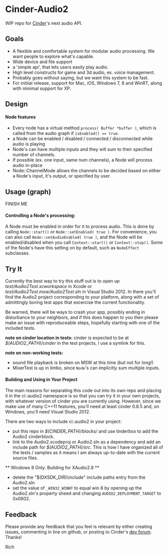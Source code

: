 # Cinder-Audio2

WIP repo for [Cinder][1]'s next audio API.



## Goals

- A flexible and comfortable system for modular audio processing.  We want people to explore what's capable.
- Wide device and file support
- a 'simple api', that lets users easily play audio.
- High level constructs for game and 3d audio, ex. voice management.
- Probably goes without saying, but we want this system to be fast.
- For initiial release, support for Mac, iOS, Windows 7, 8 and WinRT, along with minimal support for XP.

 

## Design

#### Node features

* Every node has a virtual method `process( Buffer *buffer )`, which is called from the audio graph if `isEnabled() == true`.
* a Node can be  enabled / disabled / connected / disconnected while audio is playing
* Node's can have multiple inputs and they will sum to their specified number of channels.
* If possible (ex. one input, same num channels), a Node will process audio in-place
* Node::ChannelMode allows the channels to be decided based on either a Node's input, it's output, or specified by user.



## Usage (graph)

FINISH ME

#### Controlling a Node's processing:
 A Node must be enabled in order for it to process audio.  This is done by calling `Node::start()` or `Node::setEnabled( true )`. For convenience, you can also call `Node::setAudioEnabled( true )`, and the Node will be enabled/disabled when you call `Context::start()` or `Context::stop()`.  Some of the Node's have this setting on by default, such as `NodeEffect` subclasses.


## Try It

Currently the best way to try this stuff out is to open up _test/Audio2Test.xcworkspace_ in Xcode or _test/Audio2Test.msw/Audio2Test.sln_ in Visual Studio 2012. In there you'll find the Audio2 project corresponding to your platform, along with a set of admittingly boring test apps that excercise the current functionality.

Be warned, there will be ways to crash your app, possibly ending in disturbance to your neighbors, and if this does happen to you then please make an issue with reproduceable steps, hopefully starting with one of the included tests.

__note on cinder location in tests:__ cinder is expected to be at _$(AUDIO2_PATH)/cinder_ in the test projects, I use a symlink for this.

__note on non-working tests:__

- sound file playback is broken on MSW at this time (but not for long!)
- MixerTest is up in limbo, since `Node`'s can implicitly sum multiple inputs. 


#### Building and Using in Your Project

The main reasons for separating this code out into its own repo and placing it in the ci::audio2 namespace is so that you can try it in your own projects, with whatever version of cinder you are currently using.  However, since we make use of many C++11 features, you'll need at least cinder 0.8.5 and, on Windows, you'll need Visual Studio 2012.

There are two ways to include ci::audio2 in your project:

- put this repo in _$(CINDER_PATH)/blocks/_ and use tinderbox to add the Audio2 cinderblock.
- link to the Audio2.xcodeproj or Audio2.sln as a dependency and add an include path for _$(AUDIO2_PATH)/src_.  This is how I have organized all of the tests / samples as it means I am always up-to-date with the current source files. 

** Windows 8 Only: Building for XAudio2.8 **

* delete the "$(DXSDK_DIR)\include" include paths entry from the Audio2.sln
* set the value of `_WIN32_WINNT` to equal win 8 by opening up the Audio2.sln's property sheed and changing `AUDIO2_DEPLOYMENT_TARGET` to 0x0602.


## Feedback

Please provide any feedback that you feel is relevant by either creating issues, commenting in line on github, or posting to Cinder's [dev forum][2]. Thanks!

Rich


[1]: https://github.com/cinder/cinder
[2]: https://forum.libcinder.org/#Forum/developing-cinder
